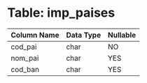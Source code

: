 # Table: imp_paises

| Column Name | Data Type | Nullable |
|-------------|-----------|----------|
| cod_pai | char | NO |
| nom_pai | char | YES |
| cod_ban | char | YES |
